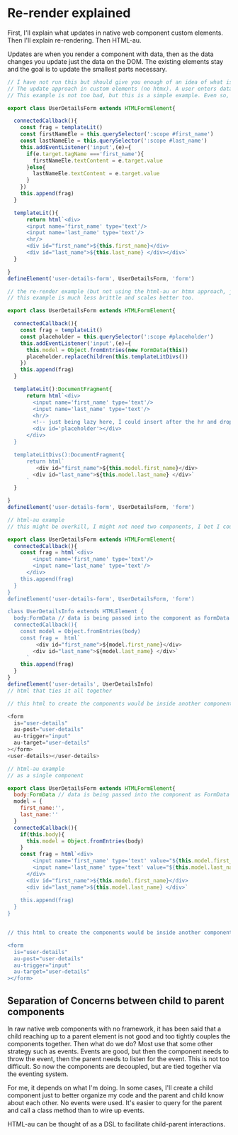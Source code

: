 
# Re-render explained

First, I'll explain what updates in native web component custom elements. Then I'll explain re-rendering. Then HTML-au.

Updates are when you render a component with data, then as the data changes you update just the data on the DOM. The existing elements stay and the goal is to update the smallest parts necessary.

``` js
// I have not run this but should give you enough of an idea of what is going on.
// The update approach in custom elements (no htmx). A user enters data into the form, then the user sees their input in the divs below. 
// This example is not too bad, but this is a simple example. Even so, few things could go wrong like misspelling selectors, IDs, or input names. There are strategies for this like using const first_name='first_name', but why, when we could just re-render the entire info template.

export class UserDetailsForm extends HTMLFormElement{

  connectedCallback(){
    const frag = templateLit()
    const firstNameEle = this.querySelector(':scope #first_name')
    const lastNameEle = this.querySelector(':scope #last_name')
    this.addEventListener('input',(e)={
      if(e.target.tagName ==='first_name'){
        firstNameEle.textContent = e.target.value
      }else{
        lastNameEle.textContent = e.target.value
      }
    })
    this.append(frag)
  }

  templateLit(){
      return html`<div>
      <input name='first_name' type='text'/>
      <input name='last_name' type='text'/>
      <hr/>
      <div id="first_name">${this.first_name}</div>
      <div id="last_name">${this.last_name} </div></div>`
  }

}
defineElement('user-details-form', UserDetailsForm, 'form')
```

``` js
// the re-render example (but not using the html-au or htmx approach, just giving an example of re-rendering vs. updates in custom elements. But as you can see even this approach is not ideal. And that is what html-au hopes to bring to the table.)
// this example is much less brittle and scales better too.

export class UserDetailsForm extends HTMLFormElement{

  connectedCallback(){
    const frag = templateLit()
    const placeholder = this.querySelector(':scope #placeholder')
    this.addEventListener('input',(e)={
      this.model = Object.fromEntries(new FormData(this))
      placeholder.replaceChildren(this.templateLitDivs())
    })
    this.append(frag)
  }

  templateLit():DocumentFragment{
      return html`<div>
        <input name='first_name' type='text'/>
        <input name='last_name' type='text'/>
        <hr/>
        <!-- just being lazy here, I could insert after the hr and drop a div.-->
        <div id='placeholder'></div>
      </div>
  }

  templateLitDivs():DocumentFragment{
      return html`
         <div id="first_name">${this.model.first_name}</div>
        <div id="last_name">${this.model.last_name} </div>`
      `
  }

}
defineElement('user-details-form', UserDetailsForm, 'form')
```

``` js
// html-au example
// this might be overkill, I might not need two components, I bet I could just re-render the whole form with a little extra work. This is a good two component example then.

export class UserDetailsForm extends HTMLFormElement{
  connectedCallback(){
    const frag = html`<div>
        <input name='first_name' type='text'/>
        <input name='last_name' type='text'/>
      </div>
    this.append(frag)
  }
}
defineElement('user-details-form', UserDetailsForm, 'form')

class UserDetailsInfo extends HTMLElement {
  body:FormData // data is being passed into the component as FormData
  connectedCallback(){
    const model = Object.fromEntries(body)
    const frag =  html`
         <div id="first_name">${model.first_name}</div>
        <div id="last_name">${model.last_name} </div>`
      `
    this.append(frag)
  }
}
defineElement('user-details', UserDetailsInfo)
// html that ties it all together

// this html to create the components would be inside another component, or could be any html on the page.

<form
  is="user-details"
  au-post="user-details"
  au-trigger="input"
  au-target="user-details"
></form>
<user-details></user-details>
```



``` js
// html-au example
// as a single component 

export class UserDetailsForm extends HTMLFormElement{
  body:FormData // data is being passed into the component as FormData
  model = {
    first_name:'',
    last_name:''
  }
  connectedCallback(){
    if(this.body){
      this.model = Object.fromEntries(body)
    }
    const frag = html`<div>
        <input name='first_name' type='text' value="${this.model.first_name}"/>
        <input name='last_name' type='text' value="${this.model.last_name}"/>
      </div>
      <div id="first_name">${this.model.first_name}</div>
      <div id="last_name">${this.model.last_name} </div>`
      `
    this.append(frag)
  }
}


// this html to create the components would be inside another component, or could be any html on the page.

<form
  is="user-details"
  au-post="user-details"
  au-trigger="input"
  au-target="user-details"
></form>
```


## Separation of Concerns between child to parent components

In raw native web components with no framework, it has been said that a child reaching up to a parent element is not good and too tightly couples the components together.  Then what do we do?  Most use that some other strategy such as events. Events are good, but then the component needs to throw the event, then the parent needs to listen for the event. This is not too difficult. So now the components are decoupled, but are tied together via the eventing system.

For me, it depends on what I'm doing. In some cases, I'll create a child component just to better organize my code and the parent and child know about each other. No events were used. It's easier to query for the parent and call a class method than to wire up events.

HTML-au can be thought of as a DSL to facilitate child-parent interactions. 

